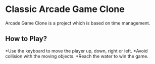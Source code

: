 # Classic Arcade Game Clone
Arcade Game Clone is a project which is based on time management.
## How to Play?
*Use the keyboard to move the player up, down, right or left.
*Avoid collision with the moving objects.
*Reach the water to win the game.
